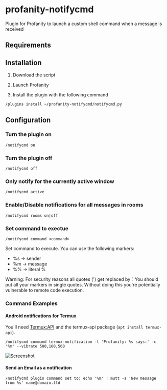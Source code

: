 # profanity-notifycmd
Plugin for Profanity to launch a custom shell command when a message is received



## Requirements



## Installation

1. Download the script

2. Launch Profanity

3. Install the plugin with the following command

```
/plugins install ~/profanity-notifycmd/notifycmd.py

```

## Configuration

### Turn the plugin on

`/notifycmd on`

### Turn the plugin off

`/notifycmd off`

### Only notify for the currently active window

`/notifycmd active`

### Enable/Disable notifications for all messages in rooms

`/notifycmd rooms on|off`

### Set command to exectue

`/notifycmd command <command>`

Set command to execute. You can use the following markers:

 * %s -> sender
 * %m -> message
 * %% -> literal %

Warning: For security reasons all quotes (') get replaced by ’. You should put all your markers in single quotes. Without doing this you're potentially vulnerable to remote code execution. 

### Command Examples

#### Android notifications for Termux
You'll need [Termux:API](https://play.google.com/store/apps/details?id=com.termux.api) and the termux-api package (`apt install termux-api`).

```
/notifycmd command termux-notification -t 'Profanity: %s says:' -c '%m' --vibrate 500,100,500
```
![Screenshot](screenshot.png)

#### Send an Email as a notification

```
/notifycmd plugin command set to: echo '%m' | mutt -s 'New message from %s' name@domain.tld
```

